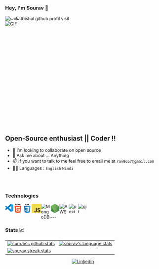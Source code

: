 ### Hey, I'm Sourav  👋

<img src="https://komarev.com/ghpvc/?username=rav8657&label=PEOPLE%20VISIT%20THIS%20PROFILE&color=blueviolet&style=flat-square" alt="saikatbishal github profil visit" />

 <img align="right" alt="GIF" src="https://github.com/neoighodaro/neoighodaro/blob/master/5CEBA381-C26B-42C7-B5DD-DBEF3BC73697.gif" width="850" height="320" />
 <br/>
 
 
 </br>
 &nbsp;
 
##  Open-Source enthusiast || Coder !!
- 👯 I’m looking to collaborate on open source
- 💬 Ask me about ... Anything
- 📫 If you want to talk to me feel free to email me at `rav8657@gmail.com`
- 🙇‍♂️ Languages : `English` `Hindi`


<br />
<br />

### Technologies

<img align="left" alt="Visual Studio Code" width="26px" src="https://raw.githubusercontent.com/github/explore/80688e429a7d4ef2fca1e82350fe8e3517d3494d/topics/visual-studio-code/visual-studio-code.png" />
<img align="left" alt="HTML5" width="30px" src="https://raw.githubusercontent.com/github/explore/80688e429a7d4ef2fca1e82350fe8e3517d3494d/topics/html/html.png" />
<img align="left" alt="CSS3" width="30px" src="https://raw.githubusercontent.com/github/explore/80688e429a7d4ef2fca1e82350fe8e3517d3494d/topics/css/css.png" />
<img align="left" alt="JavaScript" width="30px" src="https://raw.githubusercontent.com/github/explore/80688e429a7d4ef2fca1e82350fe8e3517d3494d/topics/javascript/javascript.png" />

<img align="left" alt="MongoDB" width="30px" src="https://code4developers.com/wp-content/uploads/2019/10/MongoDBicon.png" />
<img align="left" alt="Node.js" width="30px" src="https://raw.githubusercontent.com/github/explore/80688e429a7d4ef2fca1e82350fe8e3517d3494d/topics/nodejs/nodejs.png" />
<img align="left" alt="AWS" width="30px" src="https://www.consoleconnect.com/wp-content/uploads/2019/07/amazon-web-services-cloud.svg" />
<a href="https://postman.com" target="_blank"> <img align="left" src="https://www.vectorlogo.zone/logos/getpostman/getpostman-icon.svg" alt="postman" width="30" height="30" margin ="10px"/> </a>
<a href="https://git-scm.com/" target="_blank"> <img align ="left" src="https://www.vectorlogo.zone/logos/git-scm/git-scm-icon.svg" alt="git" width="30" height="30"/> </a>
     
<br/>
<br/>
---

### Stats 📈
<table align="center" cellspacing="0" cellpadding="0" border="0">
   <tr>
    <td>
      <a href="https://github.com/rav8657" target="_blank">
        <img src="https://github-readme-stats.vercel.app/api?username=rav8657&show_icons=true&include_all_commits=true&theme=ayu-mirage&hide_border=true" alt="sourav's github stats">
      <a/>
    </td>
    <td>
      <a href="https://still-taiga-23032.herokuapp.com/" target="_blank">
        <img src="https://github-readme-stats.vercel.app/api/top-langs/?username=rav8657&theme=ayu-mirage&layout=compact&hide_border=true" alt="sourav's language stats">
      <a/>
    </td>
   </tr>
  <tr>
  <tr>
    <td>
      <a href="https://still-taiga-23032.herokuapp.com/" target="_blank">
        <img src="https://github-readme-streak-stats.herokuapp.com/?user=rav8657&theme=ayu-mirage&hide_border=true" alt="sourav streak stats">
      <a/>
    </td>
   
   </tr>
</table>
  
  <p align="center">
  <a href="https://www.linkedin.com/in/sourav-shukla/" target="_blank">
    <img alt=" Linkedin" src="https://i.pinimg.com/originals/d3/3b/d9/d33bd9baa83a336184055c07dc8ccaa8.gif"  width="100" height="100">
  <a/>
 
</p>









<!-- <h1 align="center">Hi 👋, I'm Sourav</h1>

<img align="right" alt="GIF" src="https://github.com/neoighodaro/neoighodaro/blob/master/5CEBA381-C26B-42C7-B5DD-DBEF3BC73697.gif" width="850" height="320" />
&nbsp;
<h3 align="center">A passionate Backend developer</h3>

<p align="left"> <img src="https://komarev.com/ghpvc/?username=rav8657&label=Profile%20views&color=0e75b6&style=flat" alt="rav8657" /> </p>

<p align="left"> <a href="https://github.com/ryo-ma/github-profile-trophy"><img src="https://github-profile-trophy.vercel.app/?username=rav8657" alt="rav8657" /></a> </p>

<p align="left"> <a href="https://twitter.com/@tweet2srv" target="blank"><img src="https://img.shields.io/twitter/follow/@tweet2srv?logo=twitter&style=for-the-badge" alt="@tweet2srv" /></a> </p>

- 🔭 I’m currently working on **WhatsApp clone**

- 👯 I’m looking to collaborate on **open source**

- 👨‍💻 All of my projects are available at [github.com/rav8657](github.com/rav8657)

- 💬 Ask me about **... Anything**

- 📫 How to reach me **rav8657@gmail.com**

<h3 align="left">Connect with me:</h3>
<p align="left">
<a href="https://twitter.com/@tweet2srv" target="blank"><img align="center" src="https://raw.githubusercontent.com/rahuldkjain/github-profile-readme-generator/master/src/images/icons/Social/twitter.svg" alt="@tweet2srv" height="30" width="40" /></a>
<a href="https://linkedin.com/in/https://www.linkedin.com/in/sourav-shukla/" target="blank"><img align="center" src="https://raw.githubusercontent.com/rahuldkjain/github-profile-readme-generator/master/src/images/icons/Social/linked-in-alt.svg" alt="https://www.linkedin.com/in/sourav-shukla/" height="30" width="40" /></a>
<a href="https://instagram.com/100_raav" target="blank"><img align="center" src="https://raw.githubusercontent.com/rahuldkjain/github-profile-readme-generator/master/src/images/icons/Social/instagram.svg" alt="100_raav" height="30" width="40" /></a>
</p>

<h3 align="left">Languages and Tools:</h3>
<p align="left"> <a href="https://aws.amazon.com" target="_blank" rel="noreferrer"> <img src="https://raw.githubusercontent.com/devicons/devicon/master/icons/amazonwebservices/amazonwebservices-original-wordmark.svg" alt="aws" width="40" height="40"/> </a> <a href="https://www.w3schools.com/css/" target="_blank" rel="noreferrer"> <img src="https://raw.githubusercontent.com/devicons/devicon/master/icons/css3/css3-original-wordmark.svg" alt="css3" width="40" height="40"/> </a> <a href="https://expressjs.com" target="_blank" rel="noreferrer"> <img src="https://raw.githubusercontent.com/devicons/devicon/master/icons/express/express-original-wordmark.svg" alt="express" width="40" height="40"/> </a> <a href="https://git-scm.com/" target="_blank" rel="noreferrer"> <img src="https://www.vectorlogo.zone/logos/git-scm/git-scm-icon.svg" alt="git" width="40" height="40"/> </a> <a href="https://www.w3.org/html/" target="_blank" rel="noreferrer"> <img src="https://raw.githubusercontent.com/devicons/devicon/master/icons/html5/html5-original-wordmark.svg" alt="html5" width="40" height="40"/> </a> <a href="https://developer.mozilla.org/en-US/docs/Web/JavaScript" target="_blank" rel="noreferrer"> <img src="https://raw.githubusercontent.com/devicons/devicon/master/icons/javascript/javascript-original.svg" alt="javascript" width="40" height="40"/> </a> <a href="https://www.mongodb.com/" target="_blank" rel="noreferrer"> <img src="https://raw.githubusercontent.com/devicons/devicon/master/icons/mongodb/mongodb-original-wordmark.svg" alt="mongodb" width="40" height="40"/> </a> <a href="https://nodejs.org" target="_blank" rel="noreferrer"> <img src="https://raw.githubusercontent.com/devicons/devicon/master/icons/nodejs/nodejs-original-wordmark.svg" alt="nodejs" width="40" height="40"/> </a> <a href="https://postman.com" target="_blank" rel="noreferrer"> <img src="https://www.vectorlogo.zone/logos/getpostman/getpostman-icon.svg" alt="postman" width="40" height="40"/> </a> <a href="https://redis.io" target="_blank" rel="noreferrer"> <img src="https://raw.githubusercontent.com/devicons/devicon/master/icons/redis/redis-original-wordmark.svg" alt="redis" width="40" height="40"/> </a> </p>

<p><img align="left" src="https://github-readme-stats.vercel.app/api/top-langs?username=rav8657&show_icons=true&locale=en&layout=compact" alt="rav8657" /></p>

<p>&nbsp;<img align="center" src="https://github-readme-stats.vercel.app/api?username=rav8657&show_icons=true&locale=en" alt="rav8657" /></p>

<p><img align="center" src="https://github-readme-streak-stats.herokuapp.com/?user=rav8657&" alt="rav8657" /></p> -->
